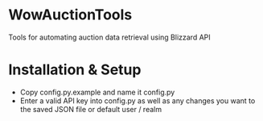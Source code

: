 # WowAuctionTools
Tools for automating auction data retrieval using Blizzard API

# Installation & Setup
* Copy config.py.example and name it config.py
* Enter a valid API key into config.py as well as any changes you want to the saved JSON file or default user / realm
